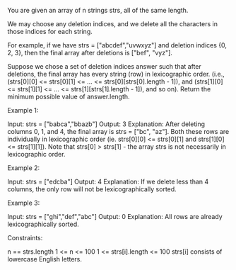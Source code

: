 You are given an array of n strings strs, all of the same length.

We may choose any deletion indices, and we delete all the characters in those
indices for each string.

For example, if we have strs = ["abcdef","uvwxyz"] and deletion indices {0,
2, 3}, then the final array after deletions is ["bef", "vyz"].

Suppose we chose a set of deletion indices answer such that after deletions,
the final array has every string (row) in lexicographic order. (i.e.,
(strs[0][0] <= strs[0][1] <= ... <= strs[0][strs[0].length - 1]), and
(strs[1][0] <= strs[1][1] <= ... <= strs[1][strs[1].length - 1]), and so on).
Return the minimum possible value of answer.length.


Example 1:


Input: strs = ["babca","bbazb"]
Output: 3
Explanation: After deleting columns 0, 1, and 4, the final array is strs =
["bc", "az"].
Both these rows are individually in lexicographic order (ie. strs[0][0] <=
strs[0][1] and strs[1][0] <= strs[1][1]).
Note that strs[0] > strs[1] - the array strs is not necessarily in
lexicographic order.

Example 2:


Input: strs = ["edcba"]
Output: 4
Explanation: If we delete less than 4 columns, the only row will not be
lexicographically sorted.


Example 3:


Input: strs = ["ghi","def","abc"]
Output: 0
Explanation: All rows are already lexicographically sorted.



Constraints:


n == strs.length
1 <= n <= 100
1 <= strs[i].length <= 100
strs[i] consists of lowercase English letters.








